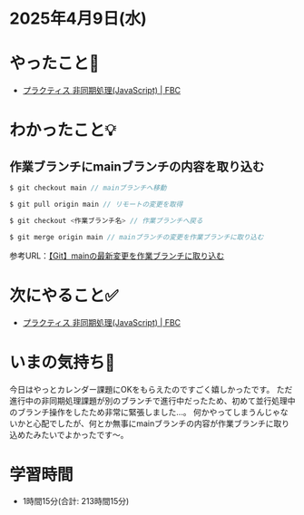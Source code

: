 # 2025年4月9日(水)

# やったこと📝

- [プラクティス 非同期処理\(JavaScript\) \| FBC](https://bootcamp.fjord.jp/practices/204)

# わかったこと💡

## 作業ブランチにmainブランチの内容を取り込む

```javascript
$ git checkout main // mainブランチへ移動

$ git pull origin main // リモートの変更を取得

$ git checkout <作業ブランチ名> // 作業ブランチへ戻る

$ git merge origin main // mainブランチの変更を作業ブランチに取り込む
```
参考URL：[【Git】mainの最新変更を作業ブランチに取り込む](https://zenn.dev/n_haru2/articles/6d08cc32b6dc9d)
# 次にやること✅

- [プラクティス 非同期処理\(JavaScript\) \| FBC](https://bootcamp.fjord.jp/practices/204)

# いまの気持ち🫶

今日はやっとカレンダー課題にOKをもらえたのですごく嬉しかったです。
ただ進行中の非同期処理課題が別のブランチで進行中だったため、初めて並行処理中のブランチ操作をしたため非常に緊張しました…。
何かやってしまうんじゃないかと心配でしたが、何とか無事にmainブランチの内容が作業ブランチに取り込めたみたいでよかったです〜。

# 学習時間

- 1時間15分(合計: 213時間15分)
